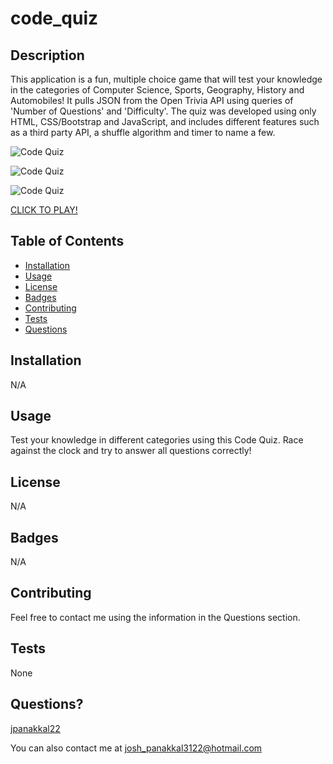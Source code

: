 # code_quiz

## Description
This application is a fun, multiple choice game that will test your knowledge in the categories of Computer Science, Sports, Geography, History and Automobiles! It pulls JSON from the Open Trivia API using queries of 'Number of Questions' and 'Difficulty'. The quiz was developed using only HTML, CSS/Bootstrap and JavaScript, and includes different features such as a third party API, a shuffle algorithm and timer to name a few. 

![Code Quiz](assets/index.PNG)

![Code Quiz](assets/quiz.PNG)

![Code Quiz](assets/game_over.PNG)

[CLICK TO PLAY!](https://jpanakkal22.github.io/code_quiz/)

## Table of Contents

* [Installation](#installation)
* [Usage](#usage)
* [License](#license)
* [Badges](#badges)
* [Contributing](#contributing)
* [Tests](#tests)
* [Questions](#questions)

## Installation
N/A

## Usage
Test your knowledge in different categories using this Code Quiz. Race against the clock and try to answer all questions correctly!

## License
N/A

## Badges
N/A

## Contributing 
Feel free to contact me using the information in the Questions section.

## Tests
None

## Questions?
[jpanakkal22](https://github.com/jpanakkal22)

You can also contact me at josh_panakkal3122@hotmail.com




